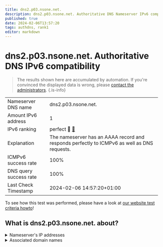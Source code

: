 ```yaml
---
title: dns2.p03.nsone.net.
description: dns2.p03.nsone.net. Authoritative DNS Nameserver IPv6 compatibility
published: true
date: 2024-02-06T13:57:20
tags: authdns, rank1
editor: markdown
---
```


# dns2.p03.nsone.net. Authoritative DNS IPv6 compatibility

> The results shown here are accumulated by automation. If you're convinced the displayed data is wrong, please [contact the administrators](/howto/chat). 
{.is-info}




|   |   |
| - | - |
| Nameserver DNS name | dns2.p03.nsone.net.
| Amount IPv6 address | 1
| IPv6 ranking | perfect :1st_place_medal: [🔗](/howto/ranking) |
| Explanation | The nameserver has an AAAA record and responds perfectly to ICMPv6 as well as DNS requests. |
| ICMPv6 success rate | 100%|
| DNS query success rate | 100% |
| Last Check Timestamp | 2024-02-06 14:57:20+01:00 |

To see how this test was performed, please have a look at [our website test criteria howto](/howto/testcriteria/authdns)!


## What is dns2.p03.nsone.net. about?




<details>
<summary>Nameserver's IP addresses</summary>

2a00:edc0:6259:7:3::2

</details>



<details>
<summary>Associated domain names</summary>

imgur.com

</details>
